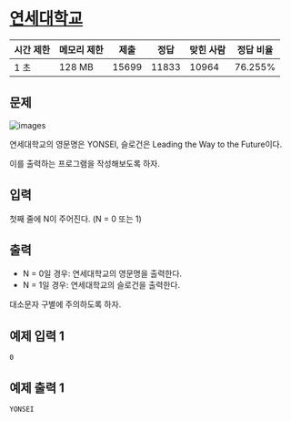 # [연세대학교](https://www.acmicpc.net/problem/15680)

| 시간 제한 | 메모리 제한 | 제출 | 정답 | 맞힌 사람 | 정답 비율 |
| --- | --- | --- | --- | --- | --- |
| 1 초 | 128 MB | 15699 | 11833 | 10964 | 76.255% |

## 문제

![images](https://onlinejudgeimages.s3-ap-northeast-1.amazonaws.com/problem/15680/1.png)

연세대학교의 영문명은 YONSEI, 슬로건은 Leading the Way to the Future이다.

이를 출력하는 프로그램을 작성해보도록 하자.

## 입력

첫째 줄에 N이 주어진다. (N = 0 또는 1)

## 출력

- N = 0일 경우: 연세대학교의 영문명을 출력한다.
- N = 1일 경우: 연세대학교의 슬로건을 출력한다.

대소문자 구별에 주의하도록 하자.

## 예제 입력 1

```
0

```

## 예제 출력 1

```
YONSEI
```
